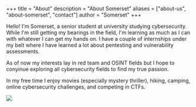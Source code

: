 +++
title = "About"
description = "About Somerset"
aliases = ["about-us", "about-somerset", "contact"]
author = "Somerset"
+++

<style>
	main {
    margin: 90px auto;
    padding: 0 15px;
    max-width: 70%;
	}
</style>

Hello! I'm Somerset, a senior student at university studying cybersecurity. While I'm still getting my bearings in the field, I'm learning as much as I can with whatever I can get my hands on. I have a couple of internships under my belt where I have learned a lot about pentesting and vulnerability assessments.

As of now my interests lay in red team and OSINT fields but I hope to conyinue exploring all cybersecurity fields to find my true passion. 

In my free time I enjoy movies (especially mystery thriller), hiking, camping, online cybersecurity challenges, and competing in CTFs.

![](https://npavliklaw.com/wp-content/uploads/2019/03/bigstock-Saguaro-Cactus-Grow-On-Pinnacl-251563729.jpg)